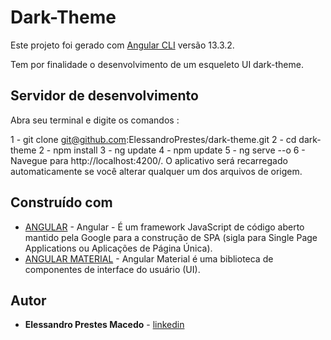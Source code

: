 # Dark-Theme

Este projeto foi gerado com [Angular CLI](https://github.com/angular/angular-cli) versão 13.3.2.

Tem por finalidade o desenvolvimento de um esqueleto UI dark-theme.

## Servidor de desenvolvimento

Abra seu terminal e digite os comandos :

1 - git clone git@github.com:ElessandroPrestes/dark-theme.git
2 - cd dark-theme
2 - npm install
3 - ng update
4 - npm update
5 - ng serve --o
6 - Navegue para http://localhost:4200/. O aplicativo será recarregado automaticamente se você alterar qualquer um dos arquivos de origem.

## Construído com 

* [ANGULAR](https://angular.io/) - Angular - É um framework JavaScript de código aberto mantido pela Google para a construção de SPA (sigla para Single Page Applications ou Aplicações de Página Única).
* [ANGULAR MATERIAL](https://material.angular.io/) - Angular Material é uma biblioteca de componentes de interface do usuário (UI).

## Autor

* **Elessandro Prestes Macedo** - [linkedin](https://www.linkedin.com/in/elessandro-prestes-macedo-278189126/)
